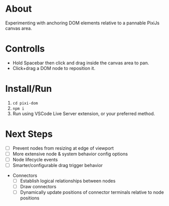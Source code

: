 # About

Experimenting with anchoring DOM elements relative to a pannable PixiJs canvas area.

# Controlls

- Hold Spacebar then click and drag inside the canvas area to pan.
- Click+drag a DOM node to reposition it.

# Install/Run

1. `cd pixi-dom`
2. `npm i`
3. Run using VSCode Live Server extension, or your preferred method.

# Next Steps

- [ ] Prevent nodes from resizing at edge of viewport
- [ ] More extensive node & system behavior config options
- [ ] Node lifecycle events
- [ ] Smarter/configurable drag trigger behavior
- Connectors
  - [ ] Establish logical relationships between nodes
  - [ ] Draw connectors
  - [ ] Dynamically update positions of connector terminals relative to node positions
